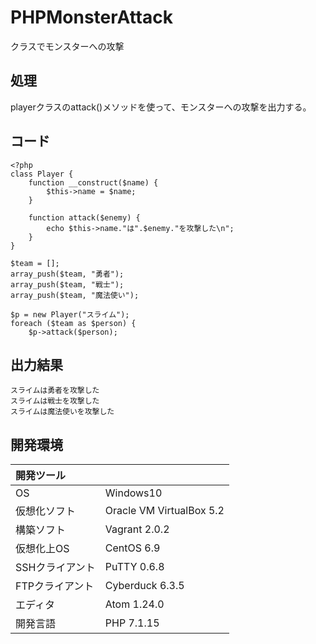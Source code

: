 # PHPMonsterAttack
クラスでモンスターへの攻撃

## 処理
playerクラスのattack()メソッドを使って、モンスターへの攻撃を出力する。

## コード
```
<?php
class Player {
    function __construct($name) {
        $this->name = $name;
    }

    function attack($enemy) {
        echo $this->name."は".$enemy."を攻撃した\n";
    }
}

$team = [];
array_push($team, "勇者");
array_push($team, "戦士");
array_push($team, "魔法使い");

$p = new Player("スライム");
foreach ($team as $person) {
    $p->attack($person);
```

## 出力結果  
```
スライムは勇者を攻撃した
スライムは戦士を攻撃した
スライムは魔法使いを攻撃した
```
  
## 開発環境
| 開発ツール |  |
|:-|:-|
| OS | Windows10 |
| 仮想化ソフト | Oracle VM VirtualBox 5.2 |
| 構築ソフト | Vagrant 2.0.2 |
| 仮想化上OS | CentOS 6.9 |
| SSHクライアント | PuTTY 0.6.8 |
| FTPクライアント | Cyberduck 6.3.5 |
| エディタ | Atom 1.24.0 |
| 開発言語 | PHP 7.1.15 |
